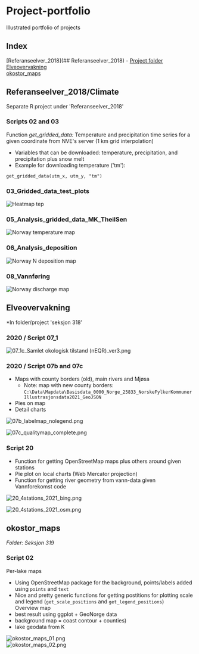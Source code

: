# Project-portfolio
Illustrated portfolio of projects  

<!-- Run this script by using the 'Preview' button --> 

## Index
[Referanseelver_2018](## Referanseelver_2018) - [Project folder](https://github.com/DagHjermann/Project-portfolio#referanseelver_2018climate)    
[Elveovervakning](https://github.com/DagHjermann/Project-portfolio#elveovervakning)  
[okostor_maps](https://github.com/DagHjermann/Project-portfolio#okostor_maps)  

## Referanseelver_2018/Climate   
Separate R project under 'Referanseelver_2018'  

### Scripts 02 and 03
Function *get_gridded_data:* Temperature and precipitation time series for a given coordinate from NVE's server (1 km grid interpolation)  
* Variables that can be downloaded: temperature, precipitation, and precipitation plus snow melt  
* Example for downloading temperature ('tm'):   
```
get_gridded_data(utm_x, utm_y, "tm")
```` 
### 03_Gridded_data_test_plots
![Heatmap tep][RefClim03]  
 
### 05_Analysis_gridded_data_MK_TheilSen   
![Norway temperature map][RefClim05]  
  
### 06_Analysis_deposition  
![Norway N deposition map][RefClim06]  

### 08_Vannføring  
![Norway discharge map][RefClim08]  


## Elveovervakning   
*In folder/project 'seksjon 318'  

### 2020 / Script 07_1   

![07_1c_Samlet okologisk tilstand (nEQR)_ver3.png][318_Elveovervakning_1_07]   

### 2020 / Script 07b and 07c   
* Maps with county borders (old), main rivers and Mjøsa   
    - Note: map with new county borders: `C:\Data\Mapdata\Basisdata_0000_Norge_25833_NorskeFylkerKommunerIllustrasjonsdata2021_GeoJSON`        
* Pies on map  
* Detail charts   

![07b_labelmap_nolegend.png][318_Elveovervakning_2_07]   

![07c_qualitymap_complete.png][318_Elveovervakning_3_07]   


### Script 20   
* Function for getting OpenStreetMap maps plus others around given stations   
* Pie plot on local charts (Web Mercator projection)  
* Function for getting river geometry from vann-data given Vannforekomst code    

![20_4stations_2021_bing.png][318_Elveovervakning_4_20]   

![20_4stations_2021_osm.png][318_Elveovervakning_5_20]   


## okostor_maps   
*Folder: Seksjon 319*   

### Script 02 
  
Per-lake maps  
* Using OpenStreetMap package for the background, points/labels added using `points` and `text`  
* Nice and pretty generic functions for getting postitions for plotting scale and legend (`get_scale_positions` and `get_legend_positions`)     
Overview map  
* best result using ggplot + GeoNorge data   
* background map = coast contour + counties) 
* lake geodata from K

![okostor_maps_01.png][okostor_maps_01]  
![okostor_maps_02.png][okostor_maps_02]  






[RefClim03]: Figures/Refelver_Climate/03_Temperature_deviance_Stabburselv.png "Temperature_deviance_Stabburselv"
[RefClim05]: Figures/Refelver_Climate/05_Prec_senchange_map.png "Precipitation change"
[RefClim06]: Figures/Refelver_Climate/06_N_end_map.png "N deposition"   
[RefClim08]: Figures/Refelver_Climate/08_Discharge_change_allyear_map.png "Discharge change"   
[318_Elveovervakning_1_07]: Figures/318_Elveovervakning/07_1c_Samlet_okologisk_tilstand_ver3.png "Barplot"
[318_Elveovervakning_2_07]: Figures/318_Elveovervakning/07b_labelmap_nolegend.png "Norway map w/ names"
[318_Elveovervakning_3_07]: Figures/318_Elveovervakning/07c_qualitymap_complete.png "Norway map w/ pie charts"
[318_Elveovervakning_4_20]: Figures/318_Elveovervakning/20_4stations_2021_bing.png "Local satellite map w/ pies and river"
[318_Elveovervakning_5_20]: Figures/318_Elveovervakning/20_4stations_2021_osm.png  
[okostor_maps_01]: Figures/okostor_maps/okostor_maps_01.png
[okostor_maps_02]: Figures/okostor_maps/okostor_maps_02.png
